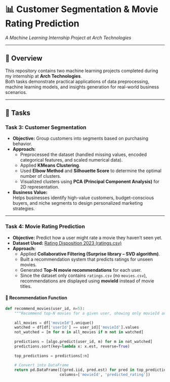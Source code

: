 # 📊 Customer Segmentation & Movie Rating Prediction  
_A Machine Learning Internship Project at Arch Technologies_

---

## 📌 Overview
This repository contains two machine learning projects completed during my internship at **Arch Technologies**.  
Both tasks demonstrate practical applications of data preprocessing, machine learning models, and insights generation for real-world business scenarios.

---

## 🚀 Tasks

### **Task 3: Customer Segmentation**
- **Objective:** Group customers into segments based on purchasing behavior.  
- **Approach:**  
  - Preprocessed the dataset (handled missing values, encoded categorical features, and scaled numerical data).  
  - Applied **KMeans Clustering**.  
  - Used **Elbow Method** and **Silhouette Score** to determine the optimal number of clusters.  
  - Visualized clusters using **PCA (Principal Component Analysis)** for 2D representation.  
- **Business Value:**  
  Helps businesses identify high-value customers, budget-conscious buyers, and niche segments to design personalized marketing strategies.  

---

### **Task 4: Movie Rating Prediction**
- **Objective:** Predict how a user might rate a movie they haven’t seen yet.  
- **Dataset Used:** [Rating Disposition 2023 (ratings.csv)](https://files.grouplens.org/datasets/rating-disposition-2023/ratings.csv)  
- **Approach:**  
  - Applied **Collaborative Filtering (Surprise library – SVD algorithm)**.  
  - Built a recommendation system that predicts ratings for unseen movies.  
  - Generated **Top-N movie recommendations** for each user.  
  - Since the dataset only contains `ratings.csv` (no `movies.csv`), recommendations are displayed using **movieId** instead of movie titles.  

#### 🔹 Recommendation Function
```python
def recommend_movies(user_id, n=5):
    """Recommend top-N movies for a given user, showing only movieId and predicted rating."""
    
    all_movies = df['movieId'].unique()
    watched = df[df['userId'] == user_id]['movieId'].values
    not_watched = [m for m in all_movies if m not in watched]
    
    predictions = [algo.predict(user_id, m) for m in not_watched]
    predictions.sort(key=lambda x: x.est, reverse=True)
    
    top_predictions = predictions[:n]
    
    # Convert into DataFrame
    return pd.DataFrame([(pred.iid, pred.est) for pred in top_predictions],
                        columns=['movieId', 'predicted_rating'])
